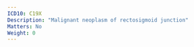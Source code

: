 ```yaml
---
ICD10: C19X
Description: "Malignant neoplasm of rectosigmoid junction"
Matters: No
Weight: 0
---
```

